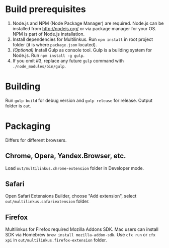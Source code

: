 # Build prerequisites

1. Node.js and NPM (Node Package Manager) are required. Node.js can be installed from http://nodejs.org/ or via package manager for your OS. NPM is part of Node.js installation.
2. Install dependencies for Multilinkus. Run `npm install` in root project folder (it is where `package.json` located).
3. <i>(Optional)</i> Install Gulp as console tool. Gulp is a building system for Node.js. Run `npm install -g gulp`.
4. If you omit #3, replace any future `gulp` command with `./node_modules/bin/gulp`.

# Building
Run `gulp build` for debug version and `gulp release` for release. Output folder is `out`.

# Packaging
Differs for different browsers.

## Chrome, Opera, Yandex.Browser, etc.
Load `out/multilinkus.chrome-extension` folder in Developer mode.

## Safari
Open Safari Extensions Builder, choose "Add extension", select `out/multilinkus.safariextension` folder.

## Firefox
Multilinkus for Firefox required Mozilla Addons SDK. Mac users can install SDK via Homebrew `brew install mozilla-addon-sdk`. Use `cfx run` or `cfx xpi` in `out/multilinkus.firefox-extension` folder.
